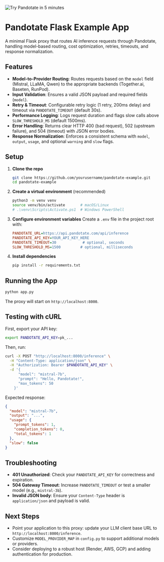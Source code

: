 ![Try Pandotate in 5 minutes](https://img.shields.io/badge/Try%20Pandotate-5%20mins-blue.svg)

# Pandotate Flask Example App

A minimal Flask proxy that routes AI inference requests through Pandotate, handling model-based routing, cost optimization, retries, timeouts, and response normalization.

## Features

- **Model-to-Provider Routing**: Routes requests based on the `model` field (Mistral, LLaMA, Qwen) to the appropriate backends (Together.ai, Baseten, RunPod).
- **Input Validation**: Ensures a valid JSON payload and required fields (`model`).
- **Retry & Timeout**: Configurable retry logic (1 retry, 200ms delay) and timeout via `PANDOTATE_TIMEOUT` (default 30s).
- **Performance Logging**: Logs request duration and flags slow calls above `SLOW_THRESHOLD_MS` (default 1500ms).
- **Error Handling**: Returns clear HTTP 400 (bad request), 502 (upstream failure), and 504 (timeout) with JSON error bodies.
- **Response Normalization**: Enforces a consistent schema with `model`, `output`, `usage`, and optional `warning` and `slow` flags.

## Setup

1. **Clone the repo**

   ```bash
   git clone https://github.com/yourusername/pandotate-example.git
   cd pandotate-example
   ```

2. **Create a virtual environment** (recommended)

   ```bash
   python3 -m venv venv
   source venv/bin/activate       # macOS/Linux
   # .\venv\Scripts\Activate.ps1  # Windows PowerShell
   ```

3. **Configure environment variables**
   Create a `.env` file in the project root with:

   ```ini
   PANDOTATE_URL=https://api.pandotate.com/api/inference
   PANDOTATE_API_KEY=YOUR_API_KEY_HERE
   PANDOTATE_TIMEOUT=30            # optional, seconds
   SLOW_THRESHOLD_MS=1500         # optional, milliseconds
   ```

4. **Install dependencies**

   ```bash
   pip install -r requirements.txt
   ```

## Running the App

```bash
python app.py
```

The proxy will start on `http://localhost:8000`.

## Testing with cURL

First, export your API key:

```bash
export PANDOTATE_API_KEY=pk_...
```

Then, run:

```bash
curl -X POST "http://localhost:8000/inference" \
  -H "Content-Type: application/json" \
  -H "Authorization: Bearer $PANDOTATE_API_KEY" \
  -d '{
      "model": "mistral-7b",
      "prompt": "Hello, Pandotate!",
      "max_tokens": 50
    }'
```

Expected response:

```json
{
  "model": "mistral-7b",
  "output": "...",
  "usage": {
    "prompt_tokens": 1,
    "completion_tokens": 0,
    "total_tokens": 1
  },
  "slow": false
}
```

## Troubleshooting

- **401 Unauthorized**: Check your `PANDOTATE_API_KEY` for correctness and expiration.
- **504 Gateway Timeout**: Increase `PANDOTATE_TIMEOUT` or test a smaller model (e.g., `mistral-3b`).
- **Invalid JSON body**: Ensure your `Content-Type` header is `application/json` and payload is valid.

## Next Steps

- Point your application to this proxy: update your LLM client base URL to `http://localhost:8000/inference`.
- Customize `MODEL_PROVIDER_MAP` in `config.py` to support additional models or providers.
- Consider deploying to a robust host (Render, AWS, GCP) and adding authentication for production.
